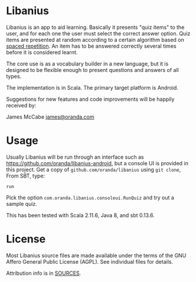 Libanius
========

Libanius is an app to aid learning. Basically it presents "quiz items" to the user, and for each one the user must select the correct answer option. Quiz items are presented at random according to a certain algorithm based on [spaced repetition](http://en.wikipedia.org/wiki/Spaced_repetition). An item has to be answered correctly several times before it is considered learnt.

The core use is as a vocabulary builder in a new language, but it is designed to be flexible enough to present questions and answers of all types.

The implementation is in Scala. The primary target platform is Android.

Suggestions for new features and code improvements will be happily received by:

James McCabe <james@oranda.com>


Usage
=====

Usually Libanius will be run through an interface such as https://github.com/oranda/libanius-android, but a console UI is provided in this project.
Get a copy of `github.com/oranda/libanius` using `git clone`,  From SBT, type:

    run

Pick the option `com.oranda.libanius.consoleui.RunQuiz` and try out a sample quiz.

This has been tested with Scala 2.11.6, Java 8, and sbt 0.13.6.


License
=======

Most Libanius source files are made available under the terms of the GNU Affero General Public License (AGPL).
See individual files for details.

Attribution info is in [SOURCES](SOURCES.md).
